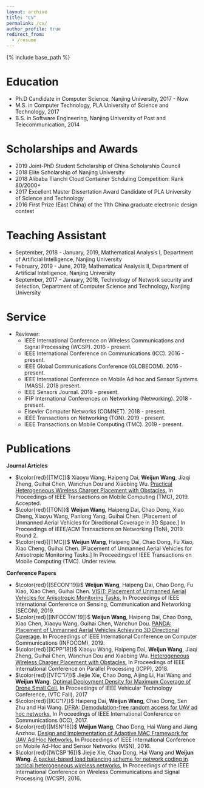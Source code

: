 ```yaml
---
layout: archive
title: "CV"
permalink: /cv/
author_profile: true
redirect_from:
  - /resume
---
```


{% include base_path %}

Education
======
* Ph.D Candidate in Computer Science, Nanjing University, 2017 - Now
* M.S. in Computer Technology, PLA University of Science and Technology, 2017
* B.S. in Software Engineering, Nanjing University of Post and Telecommunication, 2014
  
Scholarships and Awards
======
* 2019 Joint-PhD Student Scholarship of China Scholarship Council 
* 2018 Elite Scholarship of Nanjing University
* 2018 Alibaba Tianchi Cloud Container Schduling Competition: Rank 80/2000+
* 2017 Excellent Master Dissertation Award Candidate of PLA University of Science and Technology
* 2016 First Prize (East China) of the 11th China graduate electronic design contest
  
Teaching Assistant
======
* September, 2018 - January, 2019, Mathematical Analysis I, Department of Artiﬁcial Intelligence, Nanjing University
* February, 2019 - June, 2019, Mathematical Analysis II, Department of Artiﬁcial Intelligence, Nanjing University
* September, 2017 - January, 2018, Technology of Network security and detection, Department of Computer Science and Technology, Nanjing University 
  
Service 
======
* Reviewer:
  * IEEE International Conference on Wireless Communications and Signal Processing (WCSP). 2016 - present.
  * IEEE International Conference on Communications (ICC). 2016 - present.
  * IEEE Global Communications Conference (GLOBECOM). 2016 - present.
  * IEEE International Conference on Mobile Ad hoc and Sensor Systems (MASS). 2018 present.
  * IEEE Sensors Journal. 2018 - present.
  * IFIP International Conferences on Networking (Networking). 2018 - present.
  * Elsevier Computer Networks (COMNET). 2018 - present.
  * IEEE Transactions on Networking (TON). 2019 - present.
  * IEEE Transactions on Mobile Computing (TMC). 2019 - present.
  
Publications
======

**Journal Articles**
  
* $\color{red}{[TMC]}$ Xiaoyu Wang, Haipeng Dai, **Weijun Wang**, Jiaqi Zheng, Guihai Chen, Wanchun Dou and Xiaobing Wu. [Practical Heterogeneous Wireless Charger Placement with Obstacles.](http://weijunalexwang.github.io/files/PHWCPO.pdf) In Proceedings of IEEE Transactions on Mobile Computing (TMC), 2019. Accepted.
* $\color{red}{[TON]}$ **Weijun Wang**, Haipeng Dai, Chao Dong, Xiao Cheng, Xiaoyu Wang, Panlong Yang, Guihai Chen. [Placement of Unmanned Aerial Vehicles for Directional Coverage in 3D Space.] In Proceedings of IEEE/ACM Transactions on Networking (ToN), 2019. Round 2.
* $\color{red}{[TMC]}$ **Weijun Wang**, Haipeng Dai, Chao Dong, Fu Xiao, Xiao Cheng, Guihai Chen. [Placement of Unmanned Aerial Vehicles for Anisotropic Monitoring Tasks.] In Proceedings of IEEE Transactions on Mobile Computing (TMC). Under review.

**Conference Papers**

* $\color{red}{[SECON'19]}$ **Weijun Wang**, Haipeng Dai, Chao Dong, Fu Xiao, Xiao Chen, Guihai Chen. [VISIT: Placement of Unmanned Aerial Vehicles for Anisotropic Monitoring Tasks.](http://weijunalexwang.github.io/files/VISIT2019.pdf) In Proceedings of IEEE International Conference on Sensing, Communication and Networking (SECON), 2019.
* $\color{red}{[INFOCOM'19]}$ **Weijun Wang**, Haipeng Dai, Chao Dong, Xiao Chen, Xiaoyu Wang, Guihai Chen, Wanchun Dou. [PANDA: Placement of Unmanned Aerial Vehicles Achieving 3D Directional Coverage.](http://weijunalexwang.github.io/files/08737545.pdf) In Proceedings of IEEE International Conference on Computer Communications (INFOCOM), 2019.
* $\color{red}{[ICPP'18]}$ Xiaoyu Wang, Haipeng Dai, **Weijun Wang**, Jiaqi Zheng, Guihai Chen, Wanchun Dou and Xiaobing Wu. [Heterogeneous Wireless Charger Placement with Obstacles.](http://weijunalexwang.github.io/files/08714083.pdf) In Proceedings of IEEE International Conference on Parallel Processing (ICPP), 2018.
* $\color{red}{[VTC'17]}$ Jiejie Xie, Chao Dong, Aijing Li, Hai Wang and **Weijun Wang**. [Optimal Deployment Density for Maximum Coverage of Drone Small Cell.](http://weijunalexwang.github.io/files/08288313.pdf) In Proceedings of IEEE Vehicular Technology Conference, (VTC Fall), 2017
* $\color{red}{[ICC'17]}$ Haipeng Dai, **Weijun Wang**, Chao Dong, Sen Zhu and Hai Wang. [DFRA: Demodulation-free random access for UAV ad hoc networks.](http://weijunalexwang.github.io/files/07997364.pdf) In Proceedings of IEEE International Conference on Communications (ICC), 2017.
* $\color{red}{[MSN'16]}$ **Weijun Wang**, Chao Dong, Hai Wang and Jiang Anzhou. [Design and Implementation of Adaptive MAC Framework for UAV Ad Hoc Networks.](http://weijunalexwang.github.io/files/07950233.pdf) In Proceedings of IEEE International Conference on Mobile Ad-Hoc and Sensor Networks (MSN), 2016.
* $\color{red}{[WCSP'16]}$ Jiejie Xie, Chao Dong, Hai Wang and **Weijun Wang**. [A packet-based load balancing scheme for network coding in tactical heterogeneous wireless networks.](http://weijunalexwang.github.io/files/07752659.pdf) In Proceedings of the IEEE International Conference on Wireless Communications and Signal Processing (WCSP), 2016.


